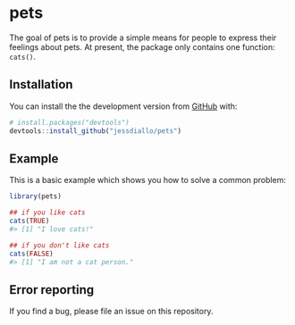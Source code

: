 
# pets

The goal of pets is to provide a simple means for people to express
their feelings about pets. At present, the package only contains one
function: `cats()`.

## Installation

You can install the the development version from
[GitHub](https://github.com/) with:

``` r
# install.packages("devtools")
devtools::install_github("jessdiallo/pets")
```

## Example

This is a basic example which shows you how to solve a common problem:

``` r
library(pets)

## if you like cats
cats(TRUE)
#> [1] "I love cats!"

## if you don't like cats
cats(FALSE)
#> [1] "I am not a cat person."
```

## Error reporting

If you find a bug, please file an issue on this repository.
